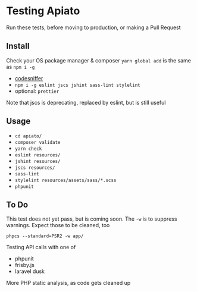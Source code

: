 # Testing Apiato
Run these tests, before moving to production, or making a Pull Request

## Install
Check your OS package manager & composer
`yarn global add` is the same as `npm i -g`
* [codesniffer](https://github.com/squizlabs/PHP_CodeSniffer)
* `npm i -g eslint jscs jshint sass-lint stylelint`
* optional: `prettier`

Note that jscs is deprecating, replaced by eslint, but is still useful

## Usage
* `cd apiato/`
* `composer validate`
* `yarn check`
* `eslint resources/`
* `jshint resources/`
* `jscs resources/`
* `sass-lint`
* `stylelint resources/assets/sass/*.scss`
* `phpunit`

## To Do
This test does not yet pass, but is coming soon. The `-w` is to suppress
warnings. Expect those to be cleaned, too

`phpcs --standard=PSR2 -w app/`

Testing API calls with one of
* phpunit
* frisby.js
* laravel dusk

More PHP static analysis, as code gets cleaned up
 
